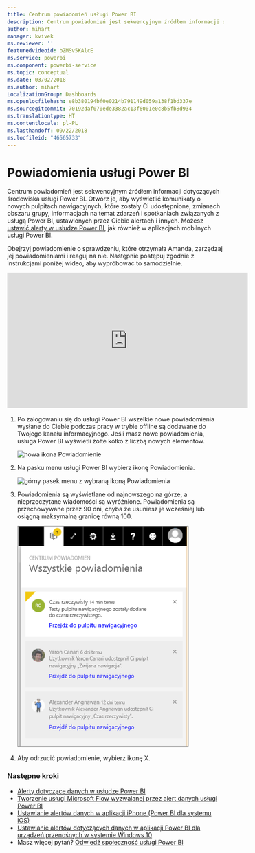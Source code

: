 ```yaml
---
title: Centrum powiadomień usługi Power BI
description: Centrum powiadomień jest sekwencyjnym źródłem informacji dotyczących środowiska usługi Power BI.
author: mihart
manager: kvivek
ms.reviewer: ''
featuredvideoid: bZMSv5KAlcE
ms.service: powerbi
ms.component: powerbi-service
ms.topic: conceptual
ms.date: 03/02/2018
ms.author: mihart
LocalizationGroup: Dashboards
ms.openlocfilehash: e8b380194bf0e0214b791149d059a138f1bd337e
ms.sourcegitcommit: 70192daf070ede3382ac13f6001e0c8b5fb8d934
ms.translationtype: HT
ms.contentlocale: pl-PL
ms.lasthandoff: 09/22/2018
ms.locfileid: "46565733"
---
```

# <a name="power-bi-notifications"></a>Powiadomienia usługi Power BI
Centrum powiadomień jest sekwencyjnym źródłem informacji dotyczących środowiska usługi Power BI. Otwórz je, aby wyświetlić komunikaty o nowych pulpitach nawigacyjnych, które zostały Ci udostępnione, zmianach obszaru grupy, informacjach na temat zdarzeń i spotkaniach związanych z usługą Power BI, ustawionych przez Ciebie alertach i innych. Możesz [ustawić alerty w usłudze Power BI](../service-set-data-alerts.md), jak również w aplikacjach mobilnych usługi Power BI.

Obejrzyj powiadomienie o sprawdzeniu, które otrzymała Amanda, zarządzaj jej powiadomieniami i reaguj na nie. Następnie postępuj zgodnie z instrukcjami poniżej wideo, aby wypróbować to samodzielnie.

<iframe width="560" height="315" src="https://www.youtube.com/embed/bZMSv5KAlcE" frameborder="0" allowfullscreen></iframe>


1. Po zalogowaniu się do usługi Power BI wszelkie nowe powiadomienia wysłane do Ciebie podczas pracy w trybie offline są dodawane do Twojego kanału informacyjnego. Jeśli masz nowe powiadomienia, usługa Power BI wyświetli żółte kółko z liczbą nowych elementów.
   
   ![nowa ikona Powiadomienie](./media/end-user-notification-center/power-bi-new-notification.png)
2. Na pasku menu usługi Power BI wybierz ikonę Powiadomienia.
   
   ![górny pasek menu z wybraną ikoną Powiadomienia](./media/end-user-notification-center/power-bi-notifications-icon.png)
3. Powiadomienia są wyświetlane od najnowszego na górze, a nieprzeczytane wiadomości są wyróżnione. Powiadomienia są przechowywane przez 90 dni, chyba że usuniesz je wcześniej lub osiągną maksymalną granicę równą 100.
   
   ![Centrum powiadomień](./media/end-user-notification-center/power-bi-notifications.png)
4. Aby odrzucić powiadomienie, wybierz ikonę X.

### <a name="next-steps"></a>Następne kroki
* [Alerty dotyczące danych w usłudze Power BI](../service-set-data-alerts.md)
* [Tworzenie usługi Microsoft Flow wyzwalanej przez alert danych usługi Power BI](../service-flow-integration.md)
* [Ustawianie alertów danych w aplikacji iPhone (Power BI dla systemu iOS)](mobile/mobile-set-data-alerts-in-the-mobile-apps.md)
* [Ustawianie alertów dotyczących danych w aplikacji Power BI dla urządzeń przenośnych w systemie Windows 10](mobile/mobile-set-data-alerts-in-the-mobile-apps.md)
* Masz więcej pytań? [Odwiedź społeczność usługi Power BI](http://community.powerbi.com/)

